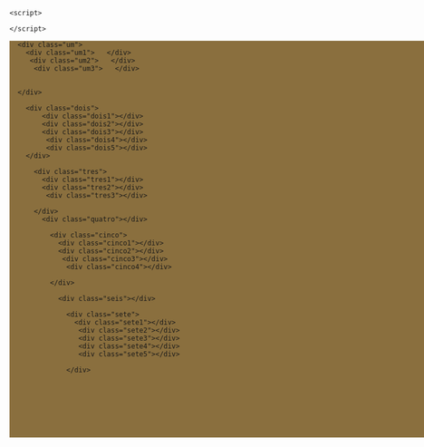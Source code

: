 <!DOCTYPE html>
<html lang="PT-BR">
<head>
   
    <script>
       
    </script>
<style>
.site{
     width: 1000px;;
     height: 700px;;
     background-color:rgb(138, 111, 62) ;


}
.um{
    width:inherit;
    height: 30px;
    background-color: rgb(27, 148, 134);
}
.dois{
    width:inherit;
    height: 100px;
    background-color:rgba(216, 133, 54, 0.695) ;
}
.tres{
    width:inherit;
    height: 30px;
    background-color:rgb(43, 101, 184) ;
}
.quatro{
    width:inherit;
    height: 450px;
    background-image: url("https://ae01.alicdn.com/kf/S4a16bdd9d7b44757a51f486281175c52e.jpg");
}
.cinco{
    width:inherit;
    height: 30px;
    background-color:rgb(247, 108, 136) ;
}
.seis{
    width:inherit;
    height: 30px;
    background-color:red ;
}
.sete{
    width:inherit;
    height:30px ;
    background-color:rgb(186, 164, 192) ;
}




.um1{
width:20% ;
height: inherit;
background-color:palegoldenrod ;
display: inline-block;
float: left;
color: #000;
font-size:13px ;
font-family:arial ;
font-weight:bold     ;
}
.um2{
    width:5% ;
height:inherit ;
background-color:rgb(99, 166, 28) ;
display: inline-block;
float: right;
color: #000;
font-size:13px ;
font-family:arial ;
font-weight:bold     ;
}

.um3{
    width:5% ;
height:inherit ;
background-color:bisque ;
display: inline-block;
float: right;
color: #000;
font-size:13px ;
font-family:arial ;
font-weight:bold     ;
}

.dois1{
    width:10%  ;
height: inherit ;
background-image: url("https://encrypted-tbn1.gstatic.com/licensed-image?q=tbn:ANd9GcSlDB6QT2-rrLjwqLB71lDaCpBvBBIH7R2OMT0oMUzgev-bXSiFA8XtDkLp8DYHI1b1FR2rvjIoQDl1SQQ");
display: inline-block;
float: left;
border-radius: 100%;
margin-left:30px ;
color: #000;
font-size:13px ;
font-family:arial ;
font-weight:bold     ;}
.dois2
{
    width: 10%;
height:inherit ;
background-image: url("https://upload.wikimedia.org/wikipedia/commons/c/c8/Kyrie_Irving_-_51832441040.jpg");
display: inline-block;
float: left;
border-radius: 100%;
margin-left:20px ;
color: #000;
font-size:13px ;
font-family:arial ;
font-weight:bold     ;
}
.dois3{
    width: 10% ;
height:inherit ;
background-image: url("https://www.rdisports.com.br/cdn/shop/files/Sa41bcb0e626d4ef8a14ad599cfeb68c7A_800x_e58455e0-1563-4d50-8191-dbcb3268accd_800x.webp?v=1717883691");
display: inline-block;
float: left;
border-radius: 100%;
margin-left:20px ;
color: #000;
font-size:13px ;
font-family:arial ;
font-weight:bold     ;
}
.dois4{
    width: 10% ;
height: inherit ;
background-image: url("https://encrypted-tbn0.gstatic.com/images?q=tbn:ANd9GcRowYZIt0Oh1QwcRUfdDYyCjav4q8VyjPSRYw&s");
display: inline-block;
float: left;
border-radius: 100%;
margin-left:20px ;
color: #000;
font-size:13px ;
font-family:arial ;
font-weight:bold     ;
}
.dois5{
    width: 10% ;
height:inherit ;
background-image: url("https://www.cnnbrasil.com.br/wp-content/uploads/sites/12/2024/05/lamelo-hornets-nba-e1716474078641.jpeg");
display: inline-block;
float: left;
border-radius: 100%;
margin-left:20px ;
color: #000;
font-size:13px ;
font-family:arial ;
font-weight:bold     ;
}


.tres1{
    width:30px ;
height:inherit ;
background-image: url("https://ae01.alicdn.com/kf/S4a16bdd9d7b44757a51f486281175c52e.jpg");
display: inline-block;
float: left;
border-radius: 100%;
color: #000;
font-size:13px ;
font-family:arial ;
font-weight:bold     ;
}
.tres2{
    width:20% ;
height:inherit ;
background-color:purple ;
display: inline-block;
float: left;
color: #000;
font-size:13px ;
font-family:arial ;
font-weight:bold     ;
}
.tres3{
    width:2%;
height:inherit ;
background-color:chartreuse ;
display: inline-block;
float: right;
color: #000;
font-size:13px ;
font-family:arial ;
font-weight:bold     ;
}

.cinco1{
    width:5% ;
height:inherit ;
background-color:rgb(27, 148, 134) ;
display: inline-block;
float: left;
color: #000;
font-size:13px ;
font-family:arial ;
font-weight:bold     ;
}
.cinco2{
    width:5% ;
height:inherit ;
background-color:lemonchiffon ;
display: inline-block;
float: left;
color: #000;
font-size:13px ;
font-family:arial ;
font-weight:bold     ;
}
.cinco3{
    width:5% ;
height:inherit ;
background-color:tomato ;
display: inline-block;
float: left;
color: #000;
font-size:13px ;
font-family:arial ;
font-weight:bold     ;
}
.cinco4{
    width: 5% ;
height:inherit ;
background-color: crimson;
display: inline-block;
float: right;
color: #000;
font-size:13px ;
font-family:arial ;
font-weight:bold     ;
}

.sete1{
    width:20%  ;
height:inherit ;
background-color:bisque ;
display: inline-block;
float: right;
color: #000;
font-size:13px ;
font-family:arial ;
font-weight:bold     ;
}
.sete2{
    width:20%  ;
height: inherit;
background-color:red ;
display: inline-block;
float: right;
color: #000;
font-size:13px ;
font-family:arial ;
font-weight:bold     ;
}
.sete3{
    width: 20% ;
height:inherit ;
background-color:aqua ;
display: inline-block;
float: right;
color: #000;
font-size:13px ;
font-family:arial ;
font-weight:bold     ;
}
.sete4{
    width: 20% ;
height:inherit ;
background-color:olive ;
display: inline-block;
float: right;
color: #000;
font-size:13px ;
font-family:arial ;
font-weight:bold     ;
}
.sete5{
    width: 20% ;
height:inherit ;
background-color:darkgoldenrod ;
display: inline-block;
float: right;
color: #000;
font-size:13px ;
font-family:arial ;
font-weight:bold     ;
}



</style>




</head>
<body>
   <div class="site">

      <div class="um">
        <div class="um1">   </div>
         <div class="um2">   </div>
          <div class="um3">   </div>

   
      </div>

        <div class="dois">
            <div class="dois1"></div>
            <div class="dois2"></div>
            <div class="dois3"></div>
             <div class="dois4"></div>
             <div class="dois5"></div>
        </div>

          <div class="tres">
            <div class="tres1"></div>
            <div class="tres2"></div>
             <div class="tres3"></div>

          </div>
            <div class="quatro"></div>

              <div class="cinco">
                <div class="cinco1"></div>
                <div class="cinco2"></div>
                 <div class="cinco3"></div>
                  <div class="cinco4"></div>

              </div>

                <div class="seis"></div>

                  <div class="sete">
                    <div class="sete1"></div>
                     <div class="sete2"></div>
                     <div class="sete3"></div>
                     <div class="sete4"></div>
                     <div class="sete5"></div>

                  </div>
     
   </div>
   
</body>
</html>
